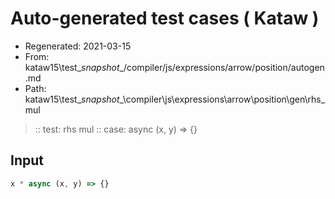 # Auto-generated test cases ( Kataw )
- Regenerated: 2021-03-15
- From: kataw15\test\__snapshot__/compiler/js/expressions/arrow/position/autogen.md
- Path: kataw15\test\__snapshot__\compiler\js\expressions\arrow\position\gen\rhs_mul
> :: test: rhs mul
> :: case: async (x, y) => {}
## Input

`````js
x * async (x, y) => {}
`````
